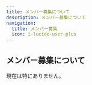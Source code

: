 ```yaml
---
title: メンバー募集について
description: メンバー募集について
navigation:
  title: メンバー募集
  icon: i-lucide-user-plus
---
```


## メンバー募集について

現在は特にありません。